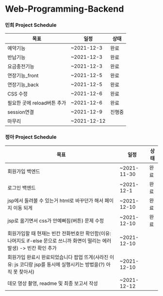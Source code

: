 # Web-Programming-Backend

### 민희 Project Schedule
| 목표                           | 일정                 | 상태 |
|--------------------------------|----------------------|--------|
| 예약기능   | ~2021-12-3 | 완료     |
| 반납기능   | ~2021-12-3 | 완료     |
| 요금충전기능   | ~2021-12-3 | 완료     |
| 연장기능_front   | ~2021-12-5 | 완료     |
| 연장기능_back   | ~2021-12-5 | 완료     |
| CSS 수정   | ~2021-12-6 | 완료     |
| 필요한 곳에 reload버튼 추가   | ~2021-12-6 | 완료     |
| session연결 | ~2021-12-9 |  진행중   |
| 마무리 | ~2021-12-12 |      |


### 정아 Project Schedule
| 목표                           | 일정                 | 상태 |
|--------------------------------|----------------------|--------|
| 회원가입 백엔드    |~2021-11-30        | 완료       |
| 로그인 백엔드    |~2021-12-1        | 완료       |
| jsp에서 돌려볼 수 있는거 html로 바꾸던가 해서 페이지 이동 되게    | ~2021-12-10       |    완료     |
| jsp로 옮기면서 css가 안예뻐짐(버튼) 문제 수정   |~2021-12-10      |     완료     |
| 회원가입할 때 현재는 빈칸 전화번호만 확인함(이유: 나머지도 if-else 문으로 쓰니까 화면이 떨리는 에러 발생) -> 빈칸 확인 추가 | ~2021-12-10       |     |
| 회원가입 완료시 완료되었습니다 팝업 뜨게(사라진 이유: js 코디랑 jsp를 동시에 실행시키는 방법을(?) 아직 못 찾아서) | ~2021-12-10       |
| 데모 영상 촬영, readme 및 최종 보고서 작성 | ~2021-12-12 |      ||


